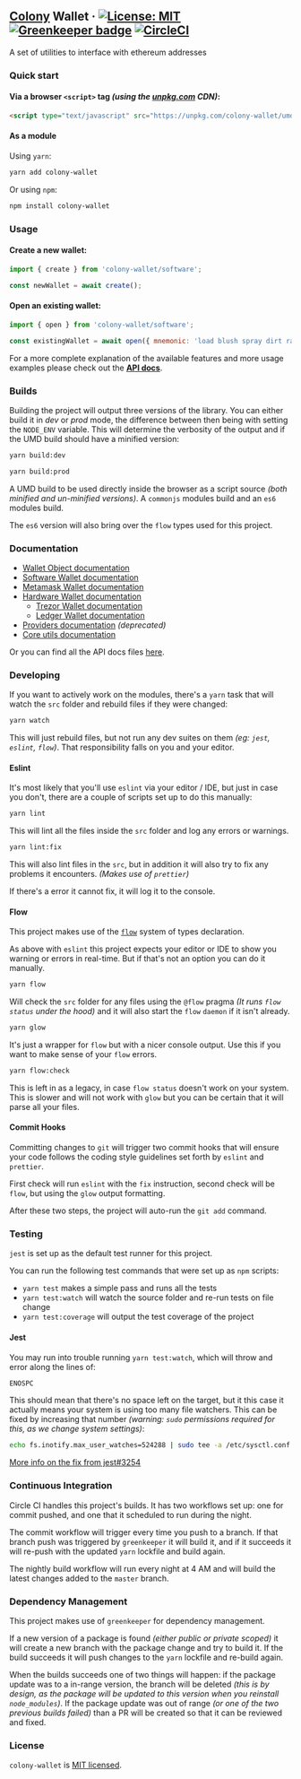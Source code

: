 ## [Colony](http://colony.io) Wallet &middot; [![License: MIT](https://img.shields.io/badge/License-MIT-brightgreen.svg)](LICENSE) [![Greenkeeper badge](https://badges.greenkeeper.io/JoinColony/colony-wallet.svg?token=114044dbcad9f33395dffb9087c3e665bf5862cf49f66dd9d03d808663aa72bc&ts=1518703816619)](https://greenkeeper.io/) [![CircleCI](https://circleci.com/gh/JoinColony/colony-wallet/tree/master.svg?style=shield&circle-token=b465d9d46f98d87d322ef5fe438dd3aa4936cc80)](https://circleci.com/gh/JoinColony/colony-wallet/tree/master)


A set of utilities to interface with ethereum addresses

### Quick start

#### Via a browser `<script>` tag _(using the [unpkg.com](http://unpkg.com) CDN)_:
```html
<script type="text/javascript" src="https://unpkg.com/colony-wallet/umd/colonyWallet.min.js"></script>
```

#### As a module
Using `yarn`:
```bash
yarn add colony-wallet
```
Or using `npm`:
```bash
npm install colony-wallet
```

### Usage

#### Create a new wallet:
```js
import { create } from 'colony-wallet/software';

const newWallet = await create();
```

#### Open an existing wallet:
```js
import { open } from 'colony-wallet/software';

const existingWallet = await open({ mnemonic: 'load blush spray dirt random cash pear illness pulse sketch sheriff surge' });
```

For a more complete explanation of the available features and more usage examples please check out the [**API docs**](docs/api.md).

### Builds

Building the project will output three versions of the library. You can either build it in _dev_ or _prod_ mode, the difference between then being with setting the `NODE_ENV` variable. This will determine the verbosity of the output and if the UMD build should have a minified version:

```bash
yarn build:dev
```

```bash
yarn build:prod
```

A UMD build to be used directly inside the browser as a script source _(both minified and un-minified versions)_. A `commonjs` modules build and an `es6` modules build.

The `es6` version will also bring over the `flow` types used for this project.

### Documentation

- [Wallet Object documentation](docs/wallet-object.md)
- [Software Wallet documentation](docs/api-software.md)
- [Metamask Wallet documentation](docs/api-metamask.md)
- [Hardware Wallet documentation](docs/api-hardware.md)
  - [Trezor Wallet documentation](docs/api-trezor.md)
  - [Ledger Wallet documentation](docs/api-ledger.md)
- [Providers documentation](docs/api-providers.md) _(deprecated)_
- [Core utils documentation](docs/api-utils.md)

Or you can find all the API docs files [here](docs/).

### Developing

If you want to actively work on the modules, there's a `yarn` task that will watch the `src` folder and rebuild files if they were changed:

```bash
yarn watch
```

This will just rebuild files, but not run any dev suites on them _(eg: `jest`, `eslint`, `flow`)_. That responsibility falls on you and your editor.

#### Eslint

It's most likely that you'll use `eslint` via your editor / IDE, but just in case you don't, there are a couple of scripts set up to do this manually:

```bash
yarn lint
```

This will lint all the files inside the `src` folder and log any errors or warnings.

```bash
yarn lint:fix
```

This will also lint files in the `src`, but in addition it will also try to fix any problems it encounters. _(Makes use of `prettier`)_

If there's a error it cannot fix, it will log it to the console.

#### Flow

This project makes use of the [`flow`](https://flow.org/) system of types declaration.

As above with `eslint` this project expects your editor or IDE to show you warning or errors in real-time. But if that's not an option you can do it manually.

```bash
yarn flow
```

Will check the `src` folder for any files using the `@flow` pragma _(It runs `flow status` under the hood)_ and it will also start the `flow` `daemon` if it isn't already.

```bash
yarn glow
```

It's just a wrapper for `flow` but with a nicer console output. Use this if you want to make sense of your `flow` errors.

```bash
yarn flow:check
```

This is left in as a legacy, in case `flow status` doesn't work on your system. This is slower and will not work with `glow` but you can be certain that it will parse all your files.

#### Commit Hooks

Committing changes to `git` will trigger two commit hooks that will ensure your code follows the coding style guidelines set forth by `eslint` and `prettier`.

First check will run `eslint` with the `fix` instruction, second check will be `flow`, but using the `glow` output formatting.

After these two steps, the project will auto-run the `git add` command.

### Testing

`jest` is set up as the default test runner for this project.

You can run the following test commands that were set up as `npm` scripts:
- `yarn test` makes a simple pass and runs all the tests
- `yarn test:watch` will watch the source folder and re-run tests on file change
- `yarn test:coverage` will output the test coverage of the project

#### Jest

You may run into trouble running `yarn test:watch`, which will throw and error along the lines of:

```bash
ENOSPC
```
This should mean that there's no space left on the target, but it this case it actually means your system is using too many file watchers.
This can be fixed by increasing that number _(warning: `sudo` permissions required for this, as we change system settings)_:

```bash
echo fs.inotify.max_user_watches=524288 | sudo tee -a /etc/sysctl.conf && sudo sysctl -p
```

[More info on the fix from jest#3254](https://github.com/facebook/jest/issues/3254#issuecomment-297214395)

### Continuous Integration

Circle CI handles this project's builds. It has two workflows set up: one for commit pushed, and one that it scheduled to run during the night.

The commit workflow will trigger every time you push to a branch. If that branch push was triggered by `greenkeeper` it will build it, and if it succeeds it will re-push with the updated `yarn` lockfile and build again.

The nightly build workflow will run every night at 4 AM and will build the latest changes added to the `master` branch.

### Dependency Management

This project makes use of `greenkeeper` for dependency management.

If a new version of a package is found _(either public or private scoped)_ it will create a new branch with the package change and try to build it. If the build succeeds it will push changes to the `yarn` lockfile and re-build again.

When the builds succeeds one of two things will happen: if the package update was to a in-range version, the branch will be deleted _(this is by design, as the package will be updated to this version when you reinstall `node_modules`)_. If the package update was out of range _(or one of the two previous builds failed)_ than a PR will be created so that it can be reviewed and fixed.

### License

`colony-wallet` is [MIT licensed](LICENSE).
